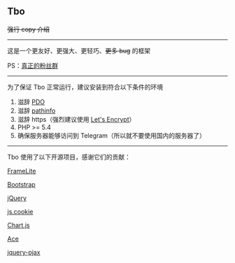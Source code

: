 ## Tbo

<del>强行 copy 介绍</del>

---

这是一个更友好、更强大、更轻巧、<del>更多 bug</del> 的框架

PS：[真正的粉丝群](https://telegram.me/TboJiangGroup)

---

为了保证 Tbo 正常运行，建议安装到符合以下条件的环境

1. 滋辞 [PDO](https://php.net/manual/zh/ref.pdo-mysql.php)
2. 滋辞 [pathinfo](https://github.com/U2FsdGVkX1/Tbo/wiki/%E5%BC%80%E5%90%AF-pathinfo-%E7%9A%84%E6%BB%8B%E8%BE%9E)
3. 滋辞 https（强烈建议使用 [Let's Encrypt](https://letsencrypt.org)）
4. PHP >= 5.4
5. 确保服务器能够访问到 Telegram（所以就不要使用国内的服务器了）

---

Tbo 使用了以下开源项目，感谢它们的贡献：

[FrameLite](https://github.com/U2FsdGVkX1/FrameLite)

[Bootstrap](https://github.com/twbs/bootstrap)

[jQuery](https://github.com/jquery/jquery)

[js.cookie](https://github.com/js-cookie/js-cookie)

[Chart.js](https://github.com/chartjs/Chart.js)

[Ace](https://github.com/ajaxorg/ace)

[jquery-pjax](https://github.com/defunkt/jquery-pjax)

